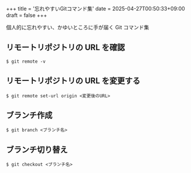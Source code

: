 +++
title = '忘れやすいGitコマンド集'
date = 2025-04-27T00:50:33+09:00
draft = false
+++

個人的に忘れやすい、かゆいところに手が届く Git コマンド集

<!--more-->

## リモートリポジトリの URL を確認

```
$ git remote -v
```

## リモートリポジトリの URL を変更する

```
$ git remote set-url origin <変更後のURL>
```

## ブランチ作成

```
$ git branch <ブランチ名>
```

## ブランチ切り替え

```
$ git checkout <ブランチ名>
```
